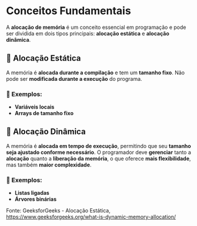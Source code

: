 # Conceitos Fundamentais

A **alocação de memória** é um conceito essencial em programação e pode ser dividida em dois tipos principais: **alocação estática** e **alocação dinâmica**.

## 📌 Alocação Estática  
A memória é **alocada durante a compilação** e tem um **tamanho fixo**. Não pode ser **modificada durante a execução** do programa.  

### 🔹 Exemplos:
- **Variáveis locais**
- **Arrays de tamanho fixo**  

## 📌 Alocação Dinâmica  
A memória é **alocada em tempo de execução**, permitindo que seu **tamanho seja ajustado conforme necessário**. O programador deve **gerenciar** tanto a **alocação** quanto a **liberação da memória**, o que oferece **mais flexibilidade**, mas também **maior complexidade**.  

### 🔹 Exemplos:
- **Listas ligadas**
- **Árvores binárias**


Fonte: GeeksforGeeks - Alocação Estática, https://www.geeksforgeeks.org/what-is-dynamic-memory-allocation/
